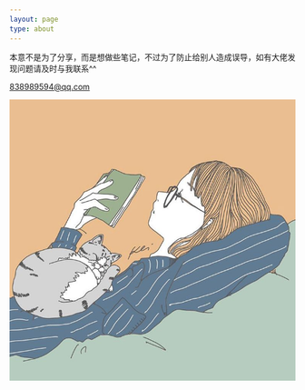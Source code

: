 ```yaml
---
layout: page
type: about
---
```


本意不是为了分享，而是想做些笔记，不过为了防止给别人造成误导，如有大佬发现问题请及时与我联系^^
 
838989594@qq.com

![pic](/assets/about/mao.jpg)
